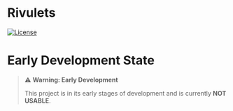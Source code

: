 # Rivulets

[![License](https://img.shields.io/badge/license-Apache--2.0-blue.svg)](LICENSE)

# Early Development State

> ⚠️ **Warning: Early Development**
> 
> This project is in its early stages of development and is currently **NOT USABLE**. 
